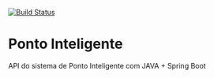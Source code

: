[![Build Status](https://travis-ci.org/albericocolaco/ponto-inteligente-api.svg?branch=master)](https://travis-ci.org/albericocolaco/ponto-inteligente-api)
# Ponto Inteligente
API do sistema de Ponto Inteligente com JAVA + Spring Boot
